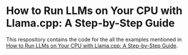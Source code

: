 # How to Run LLMs on Your CPU with Llama.cpp: A Step-by-Step Guide

This respository contains the code for the all the examples mentioned in [How to Run LLMs on Your CPU with Llama.cpp: A Step-by-Step Guide](https://awinml.github.io/llm-ggml-python/
).
